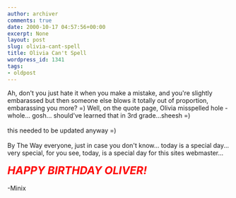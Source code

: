 ```yaml
---
author: archiver
comments: true
date: 2000-10-17 04:57:56+00:00
excerpt: None
layout: post
slug: olivia-cant-spell
title: Olivia Can't Spell
wordpress_id: 1341
tags:
- oldpost
---
```


Ah, don't you just hate it when you make a mistake, and you're slightly embarassed but then someone else blows it totally out of proportion, embarassing you more?  =)  Well, on the quote page, Olivia misspelled hole - whole... gosh... should've learned that in 3rd grade...sheesh =)<br /><br />this needed to be updated anyway =)<br /><br />By The Way everyone, just in case you don't know... today is a special day... very special, for you see, today, is a special day for this sites webmaster...<br /><br /><font COLOR = "Red"><big><big><big><b><i>HAPPY BIRTHDAY OLIVER!</i></b></big></big></big></font><br /><br />-Minix